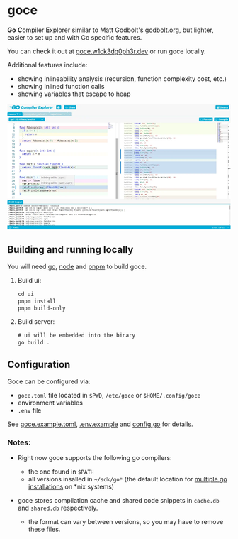 # goce

**Go** **C**ompiler **E**xplorer similar to Matt Godbolt's [godbolt.org](https://godbolt.org), but lighter, easier to set up and with Go specific features.

You can check it out at [goce.w1ck3dg0ph3r.dev](https://goce.w1ck3dg0ph3r.dev) or run goce locally.

Additional features include:
- showing inlineability analysis (recursion, function complexity cost, etc.)
- showing inlined function calls
- showing variables that escape to heap

![Screenshot](/images/screenshot.webp)

## Building and running locally

You will need [go](https://go.dev), [node](https://nodejs.org) and [pnpm](https://pnpm.io/) to build goce.

1. Build ui:
    ```shell
    cd ui
    pnpm install
    pnpm build-only
    ```

2. Build server:
    ```shell
    # ui will be embedded into the binary
    go build .
    ```

## Configuration

Goce can be configured via:
- `goce.toml` file located in `$PWD`, `/etc/goce` or `$HOME/.config/goce`
- environment variables
- `.env` file

See [goce.example.toml](./goce.example.toml), [.env.example](./.env.example) and [config.go](./config.go) for details.

### Notes:

- Right now goce supports the following go compilers:
    - the one found in `$PATH`
    - all versions insalled in `~/sdk/go*` (the default location for [multiple go installations](https://go.dev/doc/manage-install#installing-multiple) on *nix systems)

- goce stores compilation cache and shared code snippets in `cache.db` and `shared.db` respectively.
    - the format can vary between versions, so you may have to remove these files.

